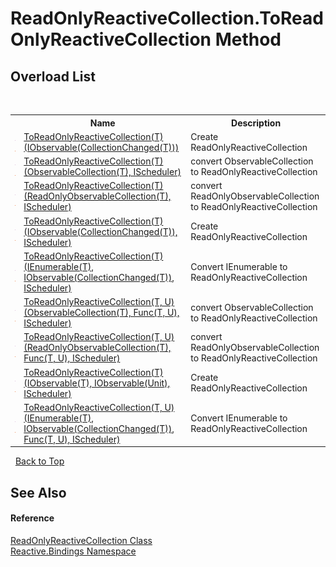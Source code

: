 # ReadOnlyReactiveCollection.ToReadOnlyReactiveCollection Method 
 


## Overload List
&nbsp;<table><tr><th></th><th>Name</th><th>Description</th></tr><tr><td>![Public method](media/pubmethod.gif "Public method")![Static member](media/static.gif "Static member")</td><td><a href="a5f04b92-8a35-8bfe-b99a-ab30bdf7e9ed">ToReadOnlyReactiveCollection(T)(IObservable(CollectionChanged(T)))</a></td><td>
Create ReadOnlyReactiveCollection</td></tr><tr><td>![Public method](media/pubmethod.gif "Public method")![Static member](media/static.gif "Static member")</td><td><a href="e19e7ed8-6119-16cf-d921-f1b54972f0d8">ToReadOnlyReactiveCollection(T)(ObservableCollection(T), IScheduler)</a></td><td>
convert ObservableCollection to ReadOnlyReactiveCollection</td></tr><tr><td>![Public method](media/pubmethod.gif "Public method")![Static member](media/static.gif "Static member")</td><td><a href="4f8b13fd-0eb6-e24c-414e-0728aa333d92">ToReadOnlyReactiveCollection(T)(ReadOnlyObservableCollection(T), IScheduler)</a></td><td>
convert ReadOnlyObservableCollection to ReadOnlyReactiveCollection</td></tr><tr><td>![Public method](media/pubmethod.gif "Public method")![Static member](media/static.gif "Static member")</td><td><a href="c62e5b66-6bc0-6728-e3cd-72384726c542">ToReadOnlyReactiveCollection(T)(IObservable(CollectionChanged(T)), IScheduler)</a></td><td>
Create ReadOnlyReactiveCollection</td></tr><tr><td>![Public method](media/pubmethod.gif "Public method")![Static member](media/static.gif "Static member")</td><td><a href="e5726fc9-e045-09d4-d7d9-ac5e97a1c7d6">ToReadOnlyReactiveCollection(T)(IEnumerable(T), IObservable(CollectionChanged(T)), IScheduler)</a></td><td>
Convert IEnumerable to ReadOnlyReactiveCollection</td></tr><tr><td>![Public method](media/pubmethod.gif "Public method")![Static member](media/static.gif "Static member")</td><td><a href="87f0cd7a-b5c7-7a7f-48ff-c0b088b51689">ToReadOnlyReactiveCollection(T, U)(ObservableCollection(T), Func(T, U), IScheduler)</a></td><td>
convert ObservableCollection to ReadOnlyReactiveCollection</td></tr><tr><td>![Public method](media/pubmethod.gif "Public method")![Static member](media/static.gif "Static member")</td><td><a href="d4240c9b-04be-f544-7a7f-ee714bb0c533">ToReadOnlyReactiveCollection(T, U)(ReadOnlyObservableCollection(T), Func(T, U), IScheduler)</a></td><td>
convert ReadOnlyObservableCollection to ReadOnlyReactiveCollection</td></tr><tr><td>![Public method](media/pubmethod.gif "Public method")![Static member](media/static.gif "Static member")</td><td><a href="0b36e855-6d36-29de-bdf5-7bf44b08c261">ToReadOnlyReactiveCollection(T)(IObservable(T), IObservable(Unit), IScheduler)</a></td><td>
Create ReadOnlyReactiveCollection</td></tr><tr><td>![Public method](media/pubmethod.gif "Public method")![Static member](media/static.gif "Static member")</td><td><a href="5b7f67e0-2741-64c1-1adf-a9864df15d34">ToReadOnlyReactiveCollection(T, U)(IEnumerable(T), IObservable(CollectionChanged(T)), Func(T, U), IScheduler)</a></td><td>
Convert IEnumerable to ReadOnlyReactiveCollection</td></tr></table>&nbsp;
<a href="#readonlyreactivecollection.toreadonlyreactivecollection-method">Back to Top</a>

## See Also


#### Reference
<a href="20665008-c291-afc1-b027-ec7b0cf8b44d">ReadOnlyReactiveCollection Class</a><br /><a href="c3971206-685a-088e-bb60-d89f59135b99">Reactive.Bindings Namespace</a><br />